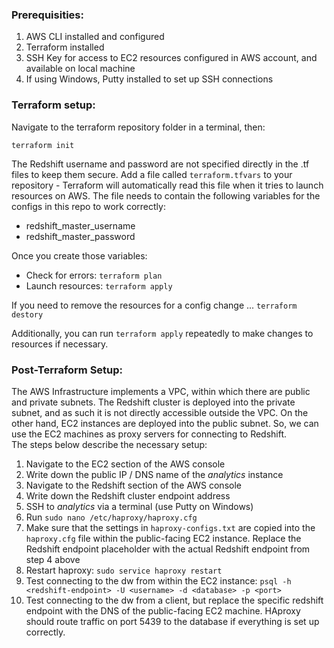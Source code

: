 
### Prerequisities:  

1) AWS CLI installed and configured  
2) Terraform installed  
3) SSH Key for access to EC2 resources configured in AWS account, and available on local machine  
4) If using Windows, Putty installed to set up SSH connections  

### Terraform setup:  

Navigate to the terraform repository folder in a terminal, then:  

`terraform init`  

The Redshift username and password are not specified directly in the .tf files to keep them secure. Add a file called `terraform.tfvars` to your repository - Terraform will automatically read this file when it tries to launch resources on AWS. The file needs to contain the following variables for the configs in this repo to work correctly:

* redshift_master_username
* redshift_master_password

Once you create those variables:  
 
* Check for errors: `terraform plan`  
* Launch resources: `terraform apply`  

If you need to remove the resources for a config change ...
`terraform destory`  

Additionally, you can run `terraform apply` repeatedly to make changes to resources if necessary.

### Post-Terraform Setup:

The AWS Infrastructure implements a VPC, within which there are public and private subnets. The Redshift cluster is deployed into the private subnet, and as such it is not directly accessible outside the VPC. On the other hand, EC2 instances are deployed into the public subnet. So, we can use the EC2 machines as proxy servers for connecting to Redshift.   
The steps below describe the necessary setup:

1) Navigate to the EC2 section of the AWS console  
2) Write down the public IP / DNS name of the *analytics* instance  
3) Navigate to the Redshift section of the AWS console  
4) Write down the Redshift cluster endpoint address  
5) SSH to *analytics* via a terminal (use Putty on Windows)  
6) Run `sudo nano /etc/haproxy/haproxy.cfg`  
7) Make sure that the settings in `haproxy-configs.txt` are copied into the `haproxy.cfg` file within the public-facing EC2 instance.  Replace the Redshift endpoint placeholder with the actual Redshift endpoint from step 4 above  
8) Restart haproxy: `sudo service haproxy restart`  
9) Test connecting to the dw from within the EC2 instance: `psql -h <redshift-endpoint> -U <username> -d <database> -p <port>`  
10) Test connecting to the dw from a client, but replace the specific redshift endpoint with the DNS of the public-facing EC2 machine. HAproxy should route traffic on port 5439 to the database if everything is set up correctly.